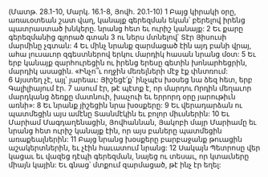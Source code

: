 (Մատթ. 28.1-10, Մարկ. 16.1-8, Յովհ. 20.1-10)
1 Բայց կիրակի օրը, առաւօտեան շատ վաղ, կանայք գերեզման եկան՝ բերելով իրենց պատրաստած խնկերը. նրանց հետ եւ ուրիշ կանայք: 2 Եւ քարը գերեզմանից գլորած գտան 3 ու ներս մտնելով՝ Տէր Յիսուսի մարմինը չգտան: 4 Եւ մինչ նրանք զարմացած էին այդ բանի վրայ, ահա լուսաւոր զգեստներով երկու մարդիկ հասան նրանց մօտ: 5 Եւ երբ կանայք զարհուրեցին ու իրենց երեսը գետին խոնարհեցրին, մարդիկ ասացին. «Ինչո՞ւ ողջին մեռելների մէջ էք փնտռում: 6 Այստեղ չէ, այլ՝ յարեաւ: Յիշեցէ՛ք՝ ինչպէս խօսեց նա ձեզ հետ, երբ Գալիլիայում էր. 7 ասում էր, թէ պէտք է, որ մարդու Որդին մեղաւոր մարդկանց ձեռքը մատնուի, խաչուի եւ երրորդ օրը յարութիւն առնի»: 8 Եւ նրանք յիշեցին նրա խօսքերը: 9 Եւ վերադարձան ու պատմեցին այս ամէնը Տասնմէկին եւ բոլոր միւսներին: 10 Եւ Մարիամ Մագդաղենացին, Յովհաննան, Յակոբի մայր Մարիամը եւ նրանց հետ ուրիշ կանայք էին, որ այս բաները պատմեցին առաքեալներին: 11 Բայց նրանց խօսքերը բարբաջանք թուացին աշակերտներին, եւ չէին հաւատում նրանց: 12 Սակայն Պետրոսը վեր կացաւ եւ վազեց դէպի գերեզման, նայեց ու տեսաւ, որ կտաւները միայն կային: Եւ գնաց՝ մտքում զարմացած, թէ ինչ էր եղել:
